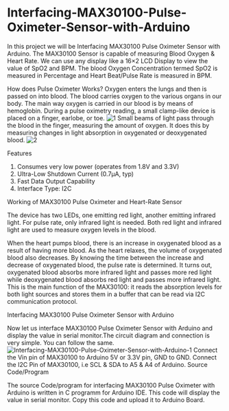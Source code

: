# Interfacing-MAX30100-Pulse-Oximeter-Sensor-with-Arduino
In this project we will be Interfacing MAX30100 Pulse Oximeter Sensor with Arduino. The MAX30100 Sensor is capable of measuring Blood Oxygen & Heart Rate. We can use any display like a 16×2 LCD Display to view the value of SpO2 and BPM. The blood Oxygen Concentration termed SpO2 is measured in Percentage and Heart Beat/Pulse Rate is measured in BPM.

How does Pulse Oximeter Works?
Oxygen enters the lungs and then is passed on into blood. The blood carries oxygen to the various organs in our body. The main way oxygen is carried in our blood is by means of hemoglobin. During a pulse oximetry reading, a small clamp-like device is placed on a finger, earlobe, or toe.
![1](https://github.com/Vignesh830/Interfacing-MAX30100-Pulse-Oximeter-Sensor-with-Arduino/assets/159744719/380e6eda-40d7-4fcb-83fd-f4b10b703c6a)
Small beams of light pass through the blood in the finger, measuring the amount of oxygen. It does this by measuring changes in light absorption in oxygenated or deoxygenated blood.
![2](https://github.com/Vignesh830/Interfacing-MAX30100-Pulse-Oximeter-Sensor-with-Arduino/assets/159744719/e2ecd0b1-f7c2-4ae2-b044-f1ccbce4a27a)

Features

1. Consumes very low power (operates from 1.8V and 3.3V)
2. Ultra-Low Shutdown Current (0.7µA, typ)
3. Fast Data Output Capability
4. Interface Type: I2C

Working of MAX30100 Pulse Oximeter and Heart-Rate Sensor

The device has two LEDs, one emitting red light, another emitting infrared light. For pulse rate, only infrared light is needed. Both red light and infrared light are used to measure oxygen levels in the blood.

When the heart pumps blood, there is an increase in oxygenated blood as a result of having more blood. As the heart relaxes, the volume of oxygenated blood also decreases. By knowing the time between the increase and decrease of oxygenated blood, the pulse rate is determined.
It turns out, oxygenated blood absorbs more infrared light and passes more red light while deoxygenated blood absorbs red light and passes more infrared light. This is the main function of the MAX30100: it reads the absorption levels for both light sources and stores them in a buffer that can be read via I2C communication protocol.

Interfacing MAX30100 Pulse Oximeter Sensor with Arduino

Now let us interface MAX30100 Pulse Oximeter Sensor with Arduino and display the value in serial monitor.The circuit diagram and connection is very simple. You can follow the same.
![Interfacing-MAX30100-Pulse-Oximeter-Sensor-with-Arduino-1](https://github.com/Vignesh830/Interfacing-MAX30100-Pulse-Oximeter-Sensor-with-Arduino/assets/159744719/8de2cd1d-d5c7-4891-88e9-09019c4dcab9)
Connect the Vin pin of MAX30100 to Arduino 5V or 3.3V pin, GND to GND. Connect the I2C Pin of MAX30100, i.e SCL & SDA to A5 & A4 of Arduino.
Source Code/Program

The source Code/program for interfacing MAX30100 Pulse Oximeter with Arduino is written in C programm for Arduino IDE. This code will display the value in serial monitor. Copy this code and upload it to Arduino Board.


